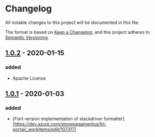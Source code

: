 # Changelog
All notable changes to this project will be documented in this file.

The format is based on [Keep a Changelog](https://keepachangelog.com/en/1.0.0/),
and this project adheres to [Semantic Versioning](https://semver.org/spec/v2.0.0.html).

## [1.0.2](https://github.com/stone-payments/stackdriver-formatter/tree/v1.0.2) - 2020-01-15

### added

- Apache License

## [1.0.1](https://github.com/stone-payments/stackdriver-formatter/tree/v1.0.0) - 2020-01-03

### added

- [Fisrt version implementation of stackdriver formatter][https://dev.azure.com/stonepagamentos/frt-portal/_workitems/edit/107317]

